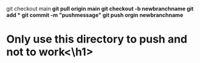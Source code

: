 git checkout main<b/>
git pull origin main<b/>
git checkout -b newbranchname<b/>
git add *<b/>
git commit -m "pushmessage"<b/>
git push orgin newbranchname<b/>
<h1>Only use this directory to push and not to work<\h1>

